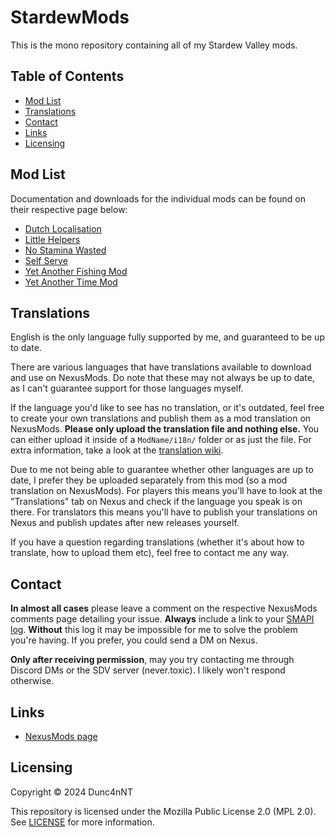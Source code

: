 <!-- omit in toc -->
# StardewMods

This is the mono repository containing all of my Stardew Valley mods.

<!-- omit in toc -->
## Table of Contents

- [Mod List](#mod-list)
- [Translations](#translations)
- [Contact](#contact)
- [Links](#links)
- [Licensing](#licensing)

## Mod List

Documentation and downloads for the individual mods can be found on their respective page below:

- [Dutch Localisation](/DutchLocalisation)
- [Little Helpers](/LittleHelpers/)
- [No Stamina Wasted](/NoStaminaWasted/)
- [Self Serve](/SelfServe/)
- [Yet Another Fishing Mod](/YetAnotherFishingMod)
- [Yet Another Time Mod](/YetAnotherTimeMod/)

## Translations

English is the only language fully supported by me, and guaranteed to be up to date.

There are various languages that have translations available to download and use on NexusMods. Do note that these may not always be up to date, as I can't guarantee support for those languages myself.

If the language you'd like to see has no translation, or it's outdated, feel free to create your own translations and publish them as a mod translation on NexusMods. **Please only upload the translation file and nothing else.** You can either upload it inside of a `ModName/i18n/` folder or as just the file. For extra information, take a look at the [translation wiki](https://stardewvalleywiki.com/Modding:Translations).

Due to me not being able to guarantee whether other languages are up to date, I prefer they be uploaded separately from this mod (so a mod translation on NexusMods). For players this means you'll have to look at the "Translations" tab on Nexus and check if the language you speak is on there. For translators this means you'll have to publish your translations on Nexus and publish updates after new releases yourself.

If you have a question regarding translations (whether it's about how to translate, how to upload them etc), feel free to contact me any way.

## Contact

**In almost all cases** please leave a comment on the respective NexusMods comments page detailing your issue. **Always** include a link to your [SMAPI log](https://smapi.io/log). **Without** this log it may be impossible for me to solve the problem you're having. If you prefer, you could send a DM on Nexus.

**Only after receiving permission**, may you try contacting me through Discord DMs or the SDV server (never.toxic). I likely won't respond otherwise.

## Links

- [NexusMods page](https://next.nexusmods.com/profile/NeverToxic/mods)

## Licensing

Copyright © 2024 Dunc4nNT

This repository is licensed under the Mozilla Public License 2.0 (MPL 2.0). See [LICENSE](./LICENSE) for more information.

